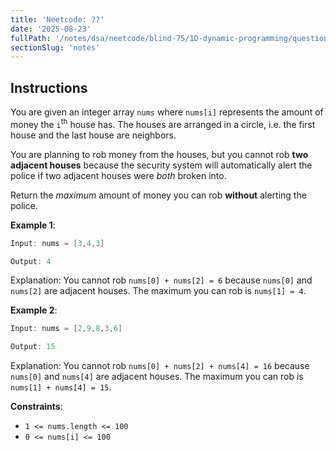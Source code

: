 ```yaml
---
title: 'Neetcode: ??'
date: '2025-08-23'
fullPath: '/notes/dsa/neetcode/blind-75/1D-dynamic-programming/question-03'
sectionSlug: 'notes'
---
```


## Instructions

You are given an integer array `nums` where `nums[i]` represents the amount of money the <code>i</code><sup>th</sup> house has. The houses are arranged in a circle, i.e. the first house and the last house are neighbors.

You are planning to rob money from the houses, but you cannot rob **two adjacent houses** because the security system will automatically alert the police if two adjacent houses were _both_ broken into.

Return the _maximum_ amount of money you can rob **without** alerting the police.

**Example 1**:

```Java
Input: nums = [3,4,3]

Output: 4
```

Explanation: You cannot rob `nums[0] + nums[2] = 6` because `nums[0]` and `nums[2]` are adjacent houses. The maximum you can rob is `nums[1] = 4`.

**Example 2**:

```Java
Input: nums = [2,9,8,3,6]

Output: 15
```

Explanation: You cannot rob `nums[0] + nums[2] + nums[4] = 16` because `nums[0]` and `nums[4]` are adjacent houses. The maximum you can rob is `nums[1] + nums[4] = 15`.

**Constraints**:

- `1 <= nums.length <= 100`
- `0 <= nums[i] <= 100`
